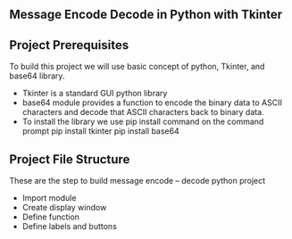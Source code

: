 ## Message Encode Decode in Python with Tkinter



## Project Prerequisites
To build this project we will use basic concept of python, Tkinter, and base64 library.
* Tkinter is a standard GUI python library
* base64 module provides a function to encode the binary data to ASCII characters and decode that ASCII characters back to binary data.
* To install the library we use pip install command on the command prompt
pip install tkinter
pip install base64

## Project File Structure
These are the step to build message encode – decode python project
* Import module
* Create display window
* Define function
* Define labels and buttons
